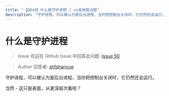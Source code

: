```yaml
---
title: "【Q049】什么是守护进程 | os高频面试题"
description: "守护进程，可以被认为是后台进程，当你把控制台关闭时，它仍然还会运行。当然 - 这只是表面，从更深层次看呢？  字节跳动面试题、阿里腾讯面试题、美团小米面试题。"
---
```


# 什么是守护进程

> Issue
> 欢迎在 Gtihub Issue 中回答此问题: [Issue 50](https://github.com/shfshanyue/Daily-Question/issues/50)

> Author
> 回答者: [shfshanyue](https://github.com/shfshanyue)

守护进程，可以被认为是后台进程，当你把控制台关闭时，它仍然还会运行。

当然 - 这只是表面，从更深层次看呢？
